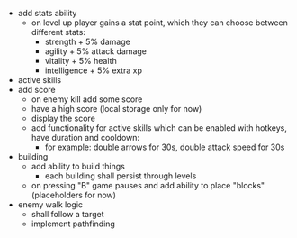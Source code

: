 - add stats ability
  - on level up player gains a stat point, which they can choose between different stats:
    -  strength + 5% damage
    -  agility + 5% attack damage
    -  vitality + 5% health
    -  intelligence + 5% extra xp
- active skills
- add score
  - on enemy kill add some score
  - have a high score (local storage only for now)
  - display the score
  - add functionality for active skills which can be enabled with hotkeys, have duration and cooldown:
    - for example: double arrows for 30s, double attack speed for 30s
- building
  - add ability to build things
    - each building shall persist through levels
  - on pressing "B" game pauses and add ability to place "blocks" (placeholders for now)
- enemy walk logic
  - shall follow a target
  - implement pathfinding
